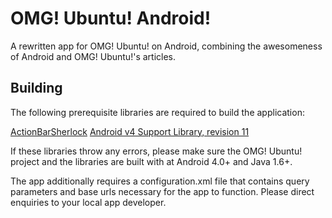 # OMG! Ubuntu! Android!
A rewritten app for OMG! Ubuntu! on Android, combining the awesomeness of Android and OMG! Ubuntu!'s articles.
## Building
The following prerequisite libraries are required to build the application:

[ActionBarSherlock](https://github.com/JakeWharton/ActionBarSherlock)
[Android v4 Support Library, revision 11](http://developer.android.com/tools/extras/support-library.html)

If these libraries throw any errors, please make sure the OMG! Ubuntu! project and the libraries are built with at Android 4.0+ and Java 1.6+.

The app additionally requires a configuration.xml file that contains query parameters and base urls necessary for the app to function. Please direct enquiries to your local app developer.
